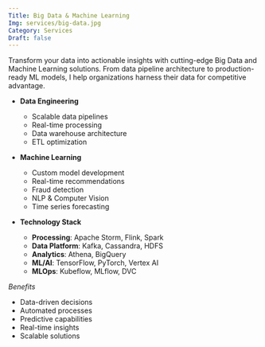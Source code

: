```yaml
---
Title: Big Data & Machine Learning
Img: services/big-data.jpg
Category: Services
Draft: false
---
```


Transform your data into actionable insights with cutting-edge Big Data and Machine Learning solutions. From data pipeline architecture to production-ready ML models, I help organizations harness their data for competitive advantage.

* **Data Engineering**
  * Scalable data pipelines
  * Real-time processing
  * Data warehouse architecture
  * ETL optimization

* **Machine Learning**
  * Custom model development
  * Real-time recommendations
  * Fraud detection
  * NLP & Computer Vision
  * Time series forecasting

* **Technology Stack**
  * **Processing**: Apache Storm, Flink, Spark
  * **Data Platform**: Kafka, Cassandra, HDFS
  * **Analytics**: Athena, BigQuery
  * **ML/AI**: TensorFlow, PyTorch, Vertex AI
  * **MLOps**: Kubeflow, MLflow, DVC

*Benefits*
* Data-driven decisions
* Automated processes
* Predictive capabilities
* Real-time insights
* Scalable solutions
